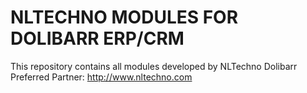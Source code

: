 # NLTECHNO MODULES FOR DOLIBARR ERP/CRM

This repository contains all modules developed by 
NLTechno Dolibarr Preferred Partner: http://www.nltechno.com

